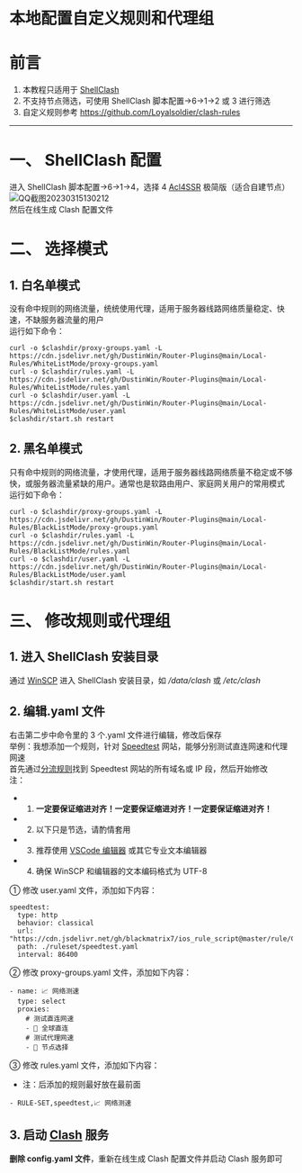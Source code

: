 # 本地配置自定义规则和代理组
# 前言
1. 本教程只适用于 [ShellClash](https://github.com/juewuy/ShellClash)
2. 不支持节点筛选，可使用 ShellClash 脚本配置->6->1->2 或 3 进行筛选
3. 自定义规则参考 https://github.com/Loyalsoldier/clash-rules
---
# 一、 ShellClash 配置
进入 ShellClash 脚本配置->6->1->4，选择 4 [Acl4SSR](https://acl4ssr-sub.github.io/) 极简版（适合自建节点）  
![QQ截图20230315130212](https://user-images.githubusercontent.com/45238096/225292060-270091da-324b-4c84-8f94-74c2fcb2dc75.png)  
然后在线生成 Clash 配置文件
# 二、 选择模式
## 1. 白名单模式
没有命中规则的网络流量，统统使用代理，适用于服务器线路网络质量稳定、快速，不缺服务器流量的用户  
运行如下命令：
```
curl -o $clashdir/proxy-groups.yaml -L https://cdn.jsdelivr.net/gh/DustinWin/Router-Plugins@main/Local-Rules/WhiteListMode/proxy-groups.yaml
curl -o $clashdir/rules.yaml -L https://cdn.jsdelivr.net/gh/DustinWin/Router-Plugins@main/Local-Rules/WhiteListMode/rules.yaml
curl -o $clashdir/user.yaml -L https://cdn.jsdelivr.net/gh/DustinWin/Router-Plugins@main/Local-Rules/WhiteListMode/user.yaml
$clashdir/start.sh restart
```
## 2. 黑名单模式
只有命中规则的网络流量，才使用代理，适用于服务器线路网络质量不稳定或不够快，或服务器流量紧缺的用户。通常也是软路由用户、家庭网关用户的常用模式  
运行如下命令：
```
curl -o $clashdir/proxy-groups.yaml -L https://cdn.jsdelivr.net/gh/DustinWin/Router-Plugins@main/Local-Rules/BlackListMode/proxy-groups.yaml
curl -o $clashdir/rules.yaml -L https://cdn.jsdelivr.net/gh/DustinWin/Router-Plugins@main/Local-Rules/BlackListMode/rules.yaml
curl -o $clashdir/user.yaml -L https://cdn.jsdelivr.net/gh/DustinWin/Router-Plugins@main/Local-Rules/BlackListMode/user.yaml
$clashdir/start.sh restart
```
# 三、 修改规则或代理组
## 1. 进入 ShellClash 安装目录
通过 [WinSCP](https://winscp.net/eng/downloads.php) 进入 ShellClash 安装目录，如 */data/clash* 或 */etc/clash*
## 2. 编辑.yaml 文件
右击第二步中命令里的 3 个.yaml 文件进行编辑，修改后保存  
举例：我想添加一个规则，针对 [Speedtest](https://www.speedtest.net/zh-Hans) 网站，能够分别测试直连网速和代理网速  
首先通过[分流规则](https://github.com/blackmatrix7/ios_rule_script/tree/master/rule/Clash)找到 Speedtest 网站的所有域名或 IP 段，然后开始修改  
注：
- 1. **一定要保证缩进对齐！一定要保证缩进对齐！一定要保证缩进对齐！**
- 2. 以下只是节选，请酌情套用
- 3. 推荐使用 [VSCode 编辑器](https://code.visualstudio.com/Download) 或其它专业文本编辑器
- 4. 确保 WinSCP 和编辑器的文本编码格式为 UTF-8

① 修改 user.yaml 文件，添加如下内容：
```
speedtest:
  type: http
  behavior: classical
  url: "https://cdn.jsdelivr.net/gh/blackmatrix7/ios_rule_script@master/rule/Clash/Speedtest/Speedtest.yaml"
  path: ./ruleset/speedtest.yaml
  interval: 86400
```
② 修改 proxy-groups.yaml 文件，添加如下内容：
```
- name: 📈 网络测速
  type: select
  proxies:
    # 测试直连网速
    - 🎯 全球直连
    # 测试代理网速
    - 🚀 节点选择
```
③ 修改 rules.yaml 文件，添加如下内容：  
- 注：后添加的规则最好放在最前面

```
- RULE-SET,speedtest,📈 网络测速
```
## 3. 启动 [Clash](https://github.com/Dreamacro/clash/wiki) 服务
**删除 config.yaml 文件**，重新在线生成 Clash 配置文件并启动 Clash 服务即可
